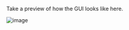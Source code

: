 Take a preview of how the GUI looks like here.

![image](https://github.com/gstgrace/passion-projects/assets/105472929/e893eb3f-7f4f-4645-8438-6bedaa4e4466)
